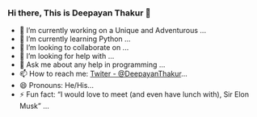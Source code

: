 ### Hi there, This is Deepayan Thakur 👋

- 🔭 I’m currently working on a Unique and Adventurous ... 
- 🌱 I’m currently learning Python ...
- 👯 I’m looking to collaborate on ...
- 🤔 I’m looking for help with ...
- 💬 Ask me about any help in programming ...
- 📫 How to reach me: [Twiter - @DeepayanThakur](https://twitter.com/DeepayanThakur)...
- 😄 Pronouns: He/His...
- ⚡ Fun fact: “I would love to meet (and even have lunch with), Sir Elon Musk” ...
